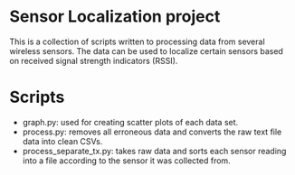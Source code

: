 # Sensor Localization project
This is a collection of scripts written to processing data from several wireless sensors. The data can be used to localize certain sensors based on received signal strength indicators (RSSI).

# Scripts
* graph.py: used for creating scatter plots of each data set.
* process.py: removes all erroneous data and converts the raw text file data into clean CSVs.
* process_separate_tx.py: takes raw data and sorts each sensor reading into a file according to the sensor it was collected from.
